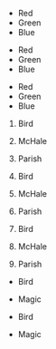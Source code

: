 *   Red
*   Green
*   Blue

+   Red
+   Green
+   Blue

-   Red
-   Green
-   Blue

1.  Bird
2.  McHale
3.  Parish

1.  Bird
1.  McHale
1.  Parish

3. Bird
1. McHale
8. Parish

*   Bird
*   Magic

*   Bird

*   Magic